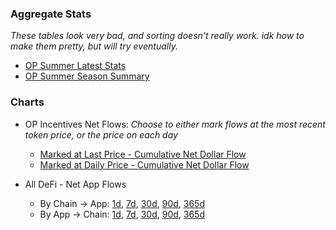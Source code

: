 
### Aggregate Stats
*These tables look very bad, and sorting doesn't really work. idk how to make them pretty, but will try eventually.*
- [OP Summer Latest Stats](https://hi.msilb7.com/msilb7-crypto-queries/L2%20TVL/img_outputs/app/op_summer_latest_stats.html)
- [OP Summer Season Summary](https://hi.msilb7.com/msilb7-crypto-queries/L2%20TVL/img_outputs/app/season_summary_stats.html)

### Charts
- OP Incentives Net Flows: *Choose to either mark flows at the most recent token price, or the price on each day*
  - [Marked at Last Price - Cumulative Net Dollar Flow](https://hi.msilb7.com/msilb7-crypto-queries/L2%20TVL/img_outputs/cumul_ndf_last_price.html)
  - [Marked at Daily Price - Cumulative Net Dollar Flow](https://hi.msilb7.com/msilb7-crypto-queries/L2%20TVL/img_outputs/cumul_ndf.html)
  
- All DeFi - Net App Flows
  - By Chain -> App: [1d](https://hi.msilb7.com/msilb7-crypto-queries/L2%20TVL/img_outputs/net_app_flows_1d.html), [7d](https://hi.msilb7.com/msilb7-crypto-queries/L2%20TVL/img_outputs/net_app_flows_7d.html), [30d](https://hi.msilb7.com/msilb7-crypto-queries/L2%20TVL/img_outputs/net_app_flows_30d.html), [90d](https://hi.msilb7.com/msilb7-crypto-queries/L2%20TVL/img_outputs/net_app_flows_90d.html), [365d](https://hi.msilb7.com/msilb7-crypto-queries/L2%20TVL/img_outputs/net_app_flows_365d.html)
  - By App -> Chain: [1d](https://hi.msilb7.com/msilb7-crypto-queries/L2%20TVL/img_outputs/net_app_flows_by_app_1d.html), [7d](https://hi.msilb7.com/msilb7-crypto-queries/L2%20TVL/img_outputs/net_app_flows_by_app_7d.html), [30d](https://hi.msilb7.com/msilb7-crypto-queries/L2%20TVL/img_outputs/net_app_flows_by_app_30d.html), [90d](https://hi.msilb7.com/msilb7-crypto-queries/L2%20TVL/img_outputs/net_app_flows_by_app_90d.html), [365d](https://hi.msilb7.com/msilb7-crypto-queries/L2%20TVL/img_outputs/net_app_flows_by_app_365d.html)
